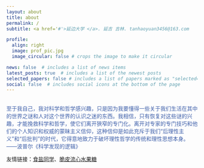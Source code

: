 ```yaml
---
layout: about
title: about
permalink: /
subtitle: <a href='#'>延边大学 </a>. 延吉 吉林. tanhaoyuan3456@163.com

profile:
  align: right
  image: prof_pic.jpg
  image_circular: false # crops the image to make it circular

news: false  # includes a list of news items
latest_posts: true  # includes a list of the newest posts
selected_papers: false # includes a list of papers marked as "selected={true}"
social: false  # includes social icons at the bottom of the page
---
```


<br/>
<font color="#3f60aa">至于我自己，我对科学和哲学感兴趣，只是因为我要懂得一些关于我们生活在其中的世界之谜和人对这个世界的认识之迷的东西。我相信，只有恢复对这些谜的兴趣，才能挽救科学和哲学，使它们离开狹窄的专门化。离开对专家的专门技巧和他们的个人知识和权威的蒙昧主义信仰，这种信仰是如此充斥于我们“后理性主义”和“后批判”的时代，它得意地致力于破坏理性哲学的传统和理性思想本身。    ——波普尔《科学发现的逻辑》</font>
<br/>

友情链接：[食盐同学](https://misssalt.github.io)、[脆皮流心水果糖](https://prickle-petroleum-3e6.notion.site/1079549c059680d2a3bce2393ed577a0?pvs=4)


